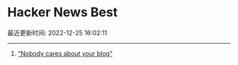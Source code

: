 # Hacker News Best

最近更新时间: 2022-12-25 16:02:11

--- 
1. [“Nobody cares about your blog”](https://mssprovenance.blogspot.com/2022/12/nobody-cares-about-your-blog.html) 
